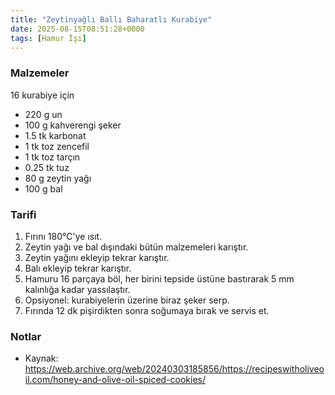 ```yaml
---
title: "Zeytinyağlı Ballı Baharatlı Kurabiye"
date: 2025-08-15T08:51:28+0000
tags: [Hamur İşi]
---
```


### Malzemeler

16 kurabiye için

- 220 g un
- 100 g kahverengi şeker
- 1.5 tk karbonat
- 1 tk toz zencefil
- 1 tk toz tarçın
- 0.25 tk tuz
- 80 g zeytin yağı
- 100 g bal

### Tarifi

1. Fırını 180°C'ye ısıt.
1. Zeytin yağı ve bal dışındaki bütün malzemeleri karıştır.
1. Zeytin yağını ekleyip tekrar karıştır.
1. Balı ekleyip tekrar karıştır.
1. Hamuru 16 parçaya böl, her birini tepside üstüne bastırarak 5 mm kalınlığa kadar yassılaştır.
1. Opsiyonel: kurabiyelerin üzerine biraz şeker serp.
1. Fırında 12 dk pişirdikten sonra soğumaya bırak ve servis et.

### Notlar

- Kaynak: https://web.archive.org/web/20240303185856/https://recipeswitholiveoil.com/honey-and-olive-oil-spiced-cookies/
